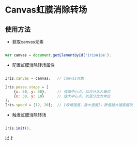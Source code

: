 # Canvas虹膜消除转场

## 使用方法
- 获取canvas元素

``` javascript

var canvas = document.getElementById('irisWipe');

```

- 配置虹膜消除转场属性

``` javascript

Iris.canvas = canvas; 	// canvas对象

Iris.poses.steps = [
	{x: 50, y: 50}, 	// 收缩中心点，以百分比为单位
	{x: 30, y: 10}	 	// 放大中心点，以百分比为单位
];
Iris.speed = [12, 20]; 	// [收缩速度，放大速度]，数值越大速度越快

```

- 触发虹膜消除转场
``` javascript

Iris.init();

```

以上